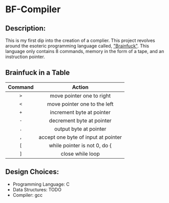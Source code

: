 # BF-Compiler

## Description:

This is my first dip into the creation of a complier. This project revolves around the esoteric programming language called, ["Brainfuck"](https://en.wikipedia.org/wiki/Brainfuck). This language only contains 8 commands, memory in the form of a tape, and an instruction pointer. 

## Brainfuck in a Table
| Command | Action |
|:-------:|:------:|
|``` > ``` | move pointer one to right |
|``` < ``` | move pointer one to the left |
|``` + ``` | increment byte at pointer |
|``` - ``` | decrement byte at pointer |
|``` . ``` | output byte at pointer |
|``` , ``` | accept one byte of input at pointer |
|``` [ ``` | while pointer is not 0, do { |
|``` ] ``` | close while loop |

## Design Choices:
- Programming Language: C
- Data Structures: TODO
- Compiler: gcc
